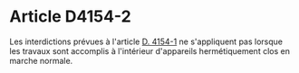 # Article D4154-2

  
Les interdictions prévues à l'article [D. 4154-1][1] ne s'appliquent pas lorsque les travaux sont accomplis à l'intérieur d'appareils hermétiquement clos en marche normale.

 [1]: /affichCodeArticle.do?cidTexte=LEGITEXT000006072050&idArticle=LEGIARTI000018488592&dateTexte=&categorieLien=cid